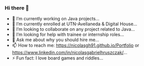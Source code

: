 ### Hi there 👋


- 🔭 I’m currently working on Java projects...
- 🌱 I’m currently enrolled at UTN-Avellaneda & Digital House...
- 👯 I’m looking to collaborate on any project related to Java...
- 🤔 I’m looking for help with trainee or internship roles...
- 💬 Ask me about why you should hire me...
- 📫 How to reach me: https://nicolasgh91.github.io/Portfolio or    https://www.linkedin.com/in/nicolasgabrielhruszczak/...
- ⚡ Fun fact: I love board games and riddles...
